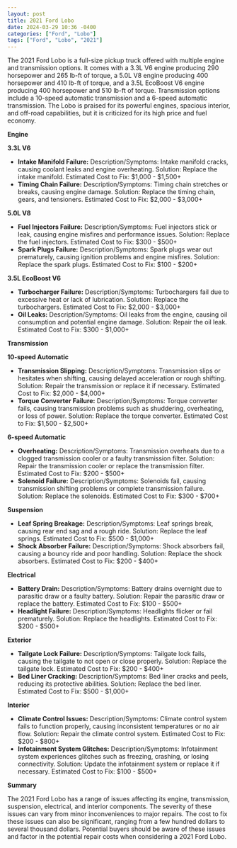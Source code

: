 ```yaml
---
layout: post
title: 2021 Ford Lobo
date: 2024-03-29 10:36 -0400
categories: ["Ford", "Lobo"]
tags: ["Ford", "Lobo", "2021"]
---
```

The 2021 Ford Lobo is a full-size pickup truck offered with multiple engine and transmission options. It comes with a 3.3L V6 engine producing 290 horsepower and 265 lb-ft of torque, a 5.0L V8 engine producing 400 horsepower and 410 lb-ft of torque, and a 3.5L EcoBoost V6 engine producing 400 horsepower and 510 lb-ft of torque. Transmission options include a 10-speed automatic transmission and a 6-speed automatic transmission. The Lobo is praised for its powerful engines, spacious interior, and off-road capabilities, but it is criticized for its high price and fuel economy.

**Engine**

**3.3L V6**

* **Intake Manifold Failure:** Description/Symptoms: Intake manifold cracks, causing coolant leaks and engine overheating. Solution: Replace the intake manifold. Estimated Cost to Fix: $1,000 - $1,500+
* **Timing Chain Failure:** Description/Symptoms: Timing chain stretches or breaks, causing engine damage. Solution: Replace the timing chain, gears, and tensioners. Estimated Cost to Fix: $2,000 - $3,000+

**5.0L V8**

* **Fuel Injectors Failure:** Description/Symptoms: Fuel injectors stick or leak, causing engine misfires and performance issues. Solution: Replace the fuel injectors. Estimated Cost to Fix: $300 - $500+
* **Spark Plugs Failure:** Description/Symptoms: Spark plugs wear out prematurely, causing ignition problems and engine misfires. Solution: Replace the spark plugs. Estimated Cost to Fix: $100 - $200+

**3.5L EcoBoost V6**

* **Turbocharger Failure:** Description/Symptoms: Turbochargers fail due to excessive heat or lack of lubrication. Solution: Replace the turbochargers. Estimated Cost to Fix: $2,000 - $3,000+
* **Oil Leaks:** Description/Symptoms: Oil leaks from the engine, causing oil consumption and potential engine damage. Solution: Repair the oil leak. Estimated Cost to Fix: $300 - $1,000+

**Transmission**

**10-speed Automatic**

* **Transmission Slipping:** Description/Symptoms: Transmission slips or hesitates when shifting, causing delayed acceleration or rough shifting. Solution: Repair the transmission or replace it if necessary. Estimated Cost to Fix: $2,000 - $4,000+
* **Torque Converter Failure:** Description/Symptoms: Torque converter fails, causing transmission problems such as shuddering, overheating, or loss of power. Solution: Replace the torque converter. Estimated Cost to Fix: $1,500 - $2,500+

**6-speed Automatic**

* **Overheating:** Description/Symptoms: Transmission overheats due to a clogged transmission cooler or a faulty transmission filter. Solution: Repair the transmission cooler or replace the transmission filter. Estimated Cost to Fix: $200 - $500+
* **Solenoid Failure:** Description/Symptoms: Solenoids fail, causing transmission shifting problems or complete transmission failure. Solution: Replace the solenoids. Estimated Cost to Fix: $300 - $700+

**Suspension**

* **Leaf Spring Breakage:** Description/Symptoms: Leaf springs break, causing rear end sag and a rough ride. Solution: Replace the leaf springs. Estimated Cost to Fix: $500 - $1,000+
* **Shock Absorber Failure:** Description/Symptoms: Shock absorbers fail, causing a bouncy ride and poor handling. Solution: Replace the shock absorbers. Estimated Cost to Fix: $200 - $400+

**Electrical**

* **Battery Drain:** Description/Symptoms: Battery drains overnight due to parasitic draw or a faulty battery. Solution: Repair the parasitic draw or replace the battery. Estimated Cost to Fix: $100 - $500+
* **Headlight Failure:** Description/Symptoms: Headlights flicker or fail prematurely. Solution: Replace the headlights. Estimated Cost to Fix: $200 - $500+

**Exterior**

* **Tailgate Lock Failure:** Description/Symptoms: Tailgate lock fails, causing the tailgate to not open or close properly. Solution: Replace the tailgate lock. Estimated Cost to Fix: $200 - $400+
* **Bed Liner Cracking:** Description/Symptoms: Bed liner cracks and peels, reducing its protective abilities. Solution: Replace the bed liner. Estimated Cost to Fix: $500 - $1,000+

**Interior**

* **Climate Control Issues:** Description/Symptoms: Climate control system fails to function properly, causing inconsistent temperatures or no air flow. Solution: Repair the climate control system. Estimated Cost to Fix: $200 - $800+
* **Infotainment System Glitches:** Description/Symptoms: Infotainment system experiences glitches such as freezing, crashing, or losing connectivity. Solution: Update the infotainment system or replace it if necessary. Estimated Cost to Fix: $100 - $500+

**Summary**

The 2021 Ford Lobo has a range of issues affecting its engine, transmission, suspension, electrical, and interior components. The severity of these issues can vary from minor inconveniences to major repairs. The cost to fix these issues can also be significant, ranging from a few hundred dollars to several thousand dollars. Potential buyers should be aware of these issues and factor in the potential repair costs when considering a 2021 Ford Lobo.
